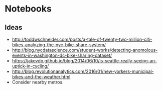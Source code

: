 # Notebooks

## Ideas

- http://toddwschneider.com/posts/a-tale-of-twenty-two-million-citi-bikes-analyzing-the-nyc-bike-share-system/
- http://blog.nycdatascience.com/student-works/detecting-anomolous-events-in-washington-dc-bike-sharing-dataset/
- https://jakevdp.github.io/blog/2014/06/10/is-seattle-really-seeing-an-uptick-in-cycling/
- http://blog.revolutionanalytics.com/2016/01/new-yorkers-municipal-bikes-and-the-weather.html
- Consider nearby metros.

